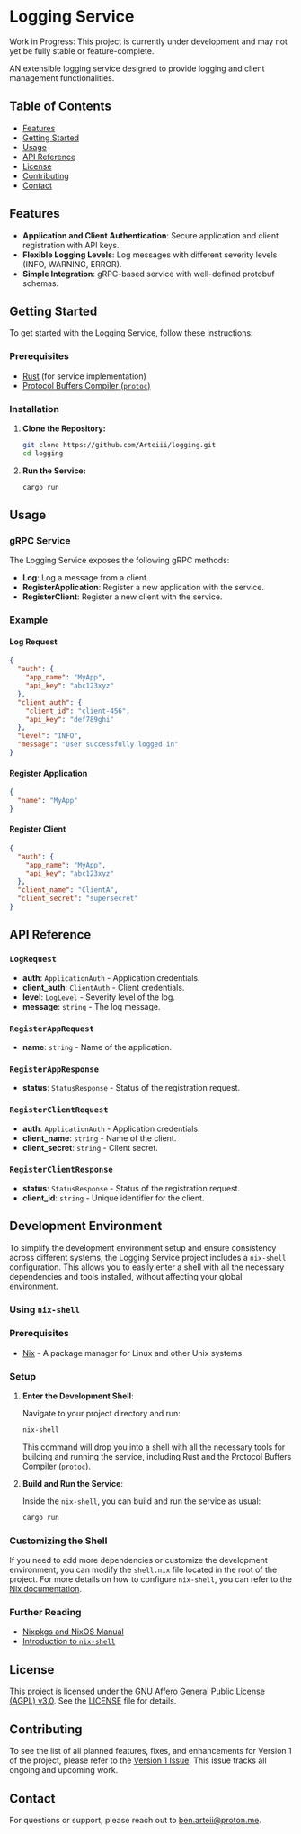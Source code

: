 # Logging Service

Work in Progress: This project is currently under development and may not yet be fully stable or feature-complete.

AN extensible logging service designed to provide logging and client management functionalities.

## Table of Contents

- [Features](#features)
- [Getting Started](#getting-started)
- [Usage](#usage)
- [API Reference](#api-reference)
- [License](#license)
- [Contributing](#contributing)
- [Contact](#contact)

## Features

- **Application and Client Authentication**: Secure application and client registration with API keys.
- **Flexible Logging Levels**: Log messages with different severity levels (INFO, WARNING, ERROR).
- **Simple Integration**: gRPC-based service with well-defined protobuf schemas.

## Getting Started

To get started with the Logging Service, follow these instructions:

### Prerequisites

- [Rust](https://www.rust-lang.org/learn/get-started) (for service implementation)
- [Protocol Buffers Compiler (`protoc`)](https://grpc.io/docs/protoc-installation/)

### Installation

1. **Clone the Repository:**

    ```bash
    git clone https://github.com/Arteiii/logging.git
    cd logging
    ```

2. **Run the Service:**

    ```bash
    cargo run
    ```

## Usage

### gRPC Service

The Logging Service exposes the following gRPC methods:

- **Log**: Log a message from a client.
- **RegisterApplication**: Register a new application with the service.
- **RegisterClient**: Register a new client with the service.

### Example

#### Log Request

```json
{
  "auth": {
    "app_name": "MyApp",
    "api_key": "abc123xyz"
  },
  "client_auth": {
    "client_id": "client-456",
    "api_key": "def789ghi"
  },
  "level": "INFO",
  "message": "User successfully logged in"
}
```

#### Register Application

```json
{
  "name": "MyApp"
}
```

#### Register Client

```json
{
  "auth": {
    "app_name": "MyApp",
    "api_key": "abc123xyz"
  },
  "client_name": "ClientA",
  "client_secret": "supersecret"
}
```

## API Reference

### `LogRequest`

- **auth**: `ApplicationAuth` - Application credentials.
- **client_auth**: `ClientAuth` - Client credentials.
- **level**: `LogLevel` - Severity level of the log.
- **message**: `string` - The log message.

### `RegisterAppRequest`

- **name**: `string` - Name of the application.

### `RegisterAppResponse`

- **status**: `StatusResponse` - Status of the registration request.

### `RegisterClientRequest`

- **auth**: `ApplicationAuth` - Application credentials.
- **client_name**: `string` - Name of the client.
- **client_secret**: `string` - Client secret.

### `RegisterClientResponse`

- **status**: `StatusResponse` - Status of the registration request.
- **client_id**: `string` - Unique identifier for the client.


## Development Environment

To simplify the development environment setup and ensure consistency across different systems, 
the Logging Service project includes a `nix-shell` configuration. 
This allows you to easily enter a shell with all the necessary dependencies and tools installed, 
without affecting your global environment.

### Using `nix-shell`

### Prerequisites

- [Nix](https://nixos.org/download.html) - A package manager for Linux and other Unix systems.

### Setup

1. **Enter the Development Shell**:

   Navigate to your project directory and run:

   ```bash
   nix-shell
   ```

   This command will drop you into a shell with all the necessary tools for building and running the service, 
      including Rust and the Protocol Buffers Compiler (`protoc`).

2. **Build and Run the Service**:

   Inside the `nix-shell`, you can build and run the service as usual:

   ```bash
   cargo run
   ```

### Customizing the Shell

If you need to add more dependencies or customize the development environment, 
you can modify the `shell.nix` file located in the root of the project. 
For more details on how to configure `nix-shell`, 
you can refer to the [Nix documentation](https://nixos.org/manual/nixpkgs/stable/#sec-language-rust).

### Further Reading

- [Nixpkgs and NixOS Manual](https://nixos.org/manual/nixpkgs/stable/)
- [Introduction to `nix-shell`](https://nixos.wiki/wiki/Development_environment_with_nix-shell)


## License

This project is licensed under the 
[GNU Affero General Public License (AGPL) v3.0](https://www.gnu.org/licenses/agpl-3.0.html).
See the [LICENSE](LICENSE-AGPLv3) file for details.

## Contributing

To see the list of all planned features, fixes, and enhancements for Version 1 of the project, 
please refer to the [Version 1 Issue](https://github.com/Arteiii/logging/issues/1). 
This issue tracks all ongoing and upcoming work.

## Contact

For questions or support, please reach out to [ben.arteii@proton.me](mailto:ben.arteii@proton.me).
